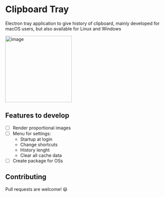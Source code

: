 # Clipboard Tray

Electron tray application to give history of clipboard, mainly developed for macOS users, but also available for Linux and Windows

<img width="210" alt="image" src="https://github.com/bigotto/clipboard-tray/assets/19173171/d968d791-e197-4586-b53c-f60542bdd88d">

## Features to develop

- [ ] Render proportional images
- [ ] Menu for settings:
  - Startup at login
  - Change shortcuts
  - History lenght
  - Clear all cache data
- [ ] Create package for OSs

## Contributing

Pull requests are welcome! 😃